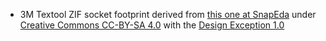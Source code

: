 * 3M Textool ZIF socket footprint derived from [this one at SnapEda](https://www.snapeda.com/parts/220-3342-00-0602J/Hartmann+Electronic/view-part/?ref=snap) under [Creative Commons CC-BY-SA 4.0](http://creativecommons.org/licenses/by-sa/4.0/) with the [Design Exception 1.0](https://www.snapeda.com/about/FAQ/#designexception)
